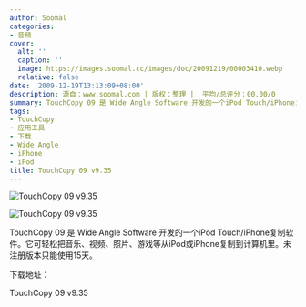```yaml
---
author: Soomal
categories:
- 音频
cover:
  alt: ''
  caption: ''
  image: https://images.soomal.cc/images/doc/20091219/00003410.webp
  relative: false
date: '2009-12-19T13:13:09+08:00'
description: 源自：www.soomal.com | 版权：整理 |  平均/总评分：00.00/0
summary: TouchCopy 09 是 Wide Angle Software 开发的一个iPod Touch/iPhone复制软件。它可轻松把音乐、视频、照片、游戏等从iPod或iPhone复制到计算机里。未注册版本只能使用15天
tags:
- TouchCopy
- 应用工具
- 下载
- Wide Angle
- iPhone
- iPod
title: TouchCopy 09 v9.35
---
```


![TouchCopy 09 v9.35](https://images.soomal.cc/images/doc/20091219/00003410.webp)



![TouchCopy 09 v9.35](https://images.soomal.cc/images/doc/20091219/00003411.webp)



TouchCopy 09 是 Wide Angle Software 开发的一个iPod Touch/iPhone复制软件。它可轻松把音乐、视频、照片、游戏等从iPod或iPhone复制到计算机里。未注册版本只能使用15天。



下载地址：



TouchCopy 09 v9.35